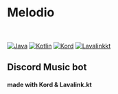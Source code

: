 # Melodio

<br><br>
[![Java](https://img.shields.io/badge/Java-17-FF7700.svg)]()
[![Kotlin](https://img.shields.io/badge/Kotlin-1.9.0-186FCC.svg?logo=kotlin)]()
[![Kord](https://img.shields.io/badge/Kord-0.10.0-e26f5f.svg)]()
[![Lavalinkkt](https://img.shields.io/badge/Lavalink.kt-4.1.0-c85aa2.svg)]()

## Discord Music bot
#### made with Kord & Lavalink.kt
